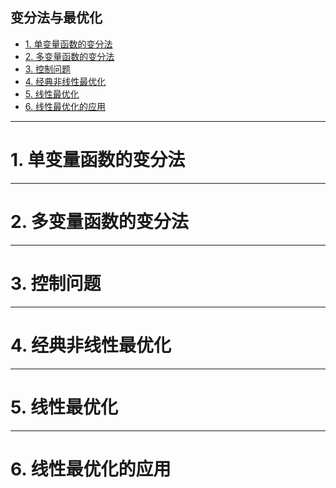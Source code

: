 
变分法与最优化
---

<!-- @import "[TOC]" {cmd="toc" depthFrom=1 depthTo=6 orderedList=false} -->

<!-- code_chunk_output -->

- [1. 单变量函数的变分法](#1-单变量函数的变分法)
- [2. 多变量函数的变分法](#2-多变量函数的变分法)
- [3. 控制问题](#3-控制问题)
- [4. 经典非线性最优化](#4-经典非线性最优化)
- [5. 线性最优化](#5-线性最优化)
- [6. 线性最优化的应用](#6-线性最优化的应用)

<!-- /code_chunk_output -->

--------------------------------------------------------------------------------
# 1. 单变量函数的变分法

--------------------------------------------------------------------------------
# 2. 多变量函数的变分法

--------------------------------------------------------------------------------
# 3. 控制问题

--------------------------------------------------------------------------------
# 4. 经典非线性最优化

--------------------------------------------------------------------------------
# 5. 线性最优化

--------------------------------------------------------------------------------
# 6. 线性最优化的应用